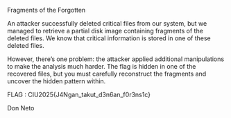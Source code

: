 Fragments of the Forgotten

An attacker successfully deleted critical files from our system, but we managed to retrieve a partial disk image containing fragments of the deleted files. We know that critical information is stored in one of these deleted files.

However, there’s one problem: the attacker applied additional manipulations to make the analysis much harder. The flag is hidden in one of the recovered files, but you must carefully reconstruct the fragments and uncover the hidden pattern within.

FLAG : CIU2025{J4Ngan_takut_d3n6an_f0r3ns1c}

Don Neto